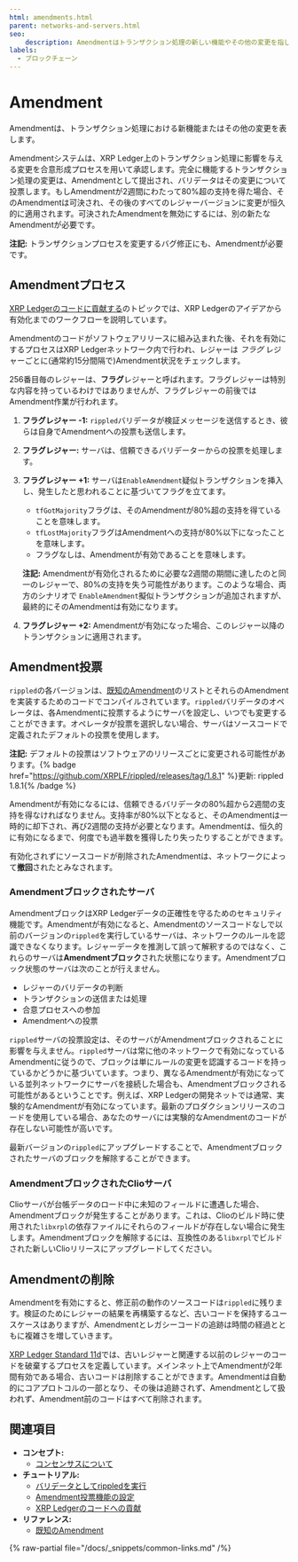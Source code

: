 ```yaml
---
html: amendments.html
parent: networks-and-servers.html
seo:
    description: Amendmentはトランザクション処理の新しい機能やその他の変更を指します。バリデータはコンセンサスを通して連携し、XRP Ledgerにこれらのアップグレードを順序正しく適用します。
labels:
  - ブロックチェーン
---
```

# Amendment

Amendmentは、トランザクション処理における新機能またはその他の変更を表します。

Amendmentシステムは、XRP Ledger上のトランザクション処理に影響を与える変更を合意形成プロセスを用いて承認します。完全に機能するトランザクション処理の変更は、Amendmentとして提出され、バリデータはその変更について投票します。もしAmendmentが2週間にわたって80%超の支持を得た場合、そのAmendmentは可決され、その後のすべてのレジャーバージョンに変更が恒久的に適用されます。可決されたAmendmentを無効にするには、別の新たなAmendmentが必要です。

**注記:** トランザクションプロセスを変更するバグ修正にも、Amendmentが必要です。

<!-- Amendmentチュートリアルに移動します。
すべてのAmendmentには、16進数の一意な短い名前があります。短い名前は読みやすくするためだけのものです。サーバは同じ Amendment IDを表すのに異なる名前を使うことができ、その名前が一意であることは保証されていません。Amendment IDは、Amendmentの短い名前のSHA-512Halfハッシュでなければなりません。
-->

## Amendmentプロセス

[XRP Ledgerのコードに貢献する](/resources/contribute-code/index.md)のトピックでは、XRP Ledgerのアイデアから有効化までのワークフローを説明しています。

Amendmentのコードがソフトウェアリリースに組み込まれた後、それを有効にするプロセスはXRP Ledgerネットワーク内で行われ、レジャーは _フラグ_ レジャーごとに(通常約15分間隔で)Amendment状況をチェックします。

256番目毎のレジャーは、**フラグ**レジャーと呼ばれます。フラグレジャーは特別な内容を持っているわけではありませんが、フラグレジャーの前後ではAmendment作業が行われます。

1. **フラグレジャー -1:** `rippled`バリデータが検証メッセージを送信するとき、彼らは自身でAmendmentへの投票も送信します。
2. **フラグレジャー:** サーバは、信頼できるバリデーターからの投票を処理します。
3. **フラグレジャー +1:** サーバは`EnableAmendment`疑似トランザクションを挿入し、発生したと思われることに基づいてフラグを立てます。
    * `tfGotMajority`フラグは、そのAmendmentが80%超の支持を得ていることを意味します。
    * `tfLostMajority`フラグはAmendmentへの支持が80%以下になったことを意味します。
    * フラグなしは、Amendmentが有効であることを意味します。

    **注記:** Amendmentが有効化されるために必要な2週間の期間に達したのと同一のレジャーで、80%の支持を失う可能性があります。このような場合、両方のシナリオで `EnableAmendment`擬似トランザクションが追加されますが、最終的にそのAmendmentは有効になります。

4. **フラグレジャー +2:** Amendmentが有効になった場合、このレジャー以降のトランザクションに適用されます。


## Amendment投票

`rippled`の各バージョンは、[既知のAmendment](/resources/known-amendments.md)のリストとそれらのAmendmentを実装するためのコードでコンパイルされています。`rippled`バリデータのオペレータは、各Amendmentに投票するようにサーバを設定し、いつでも変更することができます。オペレータが投票を選択しない場合、サーバはソースコードで定義されたデフォルトの投票を使用します。

**注記:** デフォルトの投票はソフトウェアのリリースごとに変更される可能性があります。{% badge href="https://github.com/XRPLF/rippled/releases/tag/1.8.1" %}更新: rippled 1.8.1{% /badge %}

Amendmentが有効になるには、信頼できるバリデータの80%超から2週間の支持を得なければなりません。支持率が80%以下となると、そのAmendmentは一時的に却下され、再び2週間の支持が必要となります。Amendmentは、恒久的に有効になるまで、何度でも過半数を獲得したり失ったりすることができます。

有効化されずにソースコードが削除されたAmendmentは、ネットワークによって**撤回**されたとみなされます。


### Amendmentブロックされたサーバ
<a id="amendment-blocked"></a>

AmendmentブロックはXRP Ledgerデータの正確性を守るためのセキュリティ機能です。Amendmentが有効になると、Amendmentのソースコードなしで以前のバージョンの`rippled`を実行しているサーバは、ネットワークのルールを認識できなくなります。レジャーデータを推測して誤って解釈するのではなく、これらのサーバは**Amendmentブロック**された状態になります。Amendmentブロック状態のサーバは次のことが行えません。

* レジャーのバリデータの判断
* トランザクションの送信または処理
* 合意プロセスへの参加
* Amendmentへの投票

`rippled`サーバの投票設定は、そのサーバがAmendmentブロックされることに影響を与えません。`rippled`サーバは常に他のネットワークで有効になっているAmendmentに従うので、ブロックは単にルールの変更を認識するコードを持っているかどうかに基づいています。つまり、異なるAmendmentが有効になっている並列ネットワークにサーバを接続した場合も、Amendmentブロックされる可能性があるということです。例えば、XRP Ledgerの開発ネットでは通常、実験的なAmendmentが有効になっています。最新のプロダクションリリースのコードを使用している場合、あなたのサーバには実験的なAmendmentのコードが存在しない可能性が高いです。

最新バージョンの`rippled`にアップグレードすることで、Amendmentブロックされたサーバのブロックを解除することができます。


### AmendmentブロックされたClioサーバ
<a id="amendment-blocked-clio-servers"></a>

Clioサーバが台帳データのロード中に未知のフィールドに遭遇した場合、Amendmentブロックが発生することがあります。これは、Clioのビルド時に使用された`libxrpl`の依存ファイルにそれらのフィールドが存在しない場合に発生します。Amendmentブロックを解除するには、互換性のある`libxrpl`でビルドされた新しいClioリリースにアップグレードしてください。

## Amendmentの削除

Amendmentを有効にすると、修正前の動作のソースコードは`rippled`に残ります。検証のためにレジャーの結果を再構築するなど、古いコードを保持するユースケースはありますが、Amendmentとレガシーコードの追跡は時間の経過とともに複雑さを増していきます。

[XRP Ledger Standard 11d](https://github.com/XRPLF/XRPL-Standards/discussions/19)では、古いレジャーと関連する以前のレジャーのコードを破棄するプロセスを定義しています。メインネット上でAmendmentが2年間有効である場合、古いコードは削除することができます。Amendmentは自動的にコアプロトコルの一部となり、その後は追跡されず、Amendmentとして扱われず、Amendment前のコードはすべて削除されます。


## 関連項目

- **コンセプト:**
    - [コンセンサスについて](../consensus-protocol/index.md)
- **チュートリアル:**
    - [バリデータとしてrippledを実行](../../infrastructure/configuration/server-modes/run-rippled-as-a-validator.md)
    - [Amendment投票機能の設定](../../infrastructure/configuration/configure-amendment-voting.md)
    - [XRP Ledgerのコードへの貢献](/resources/contribute-code/index.md)
- **リファレンス:**
    - [既知のAmendment](/resources/known-amendments.md)

{% raw-partial file="/docs/_snippets/common-links.md" /%}
